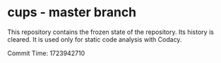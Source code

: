 # cups - master branch

This repository contains the frozen state of the repository.
Its history is cleared. It is used only for static code
analysis with Codacy.

Commit Time: 1723942710